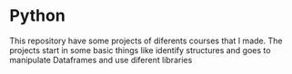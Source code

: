 # Python

This repository have some projects of diferents courses that I made. 
The projects start in some basic things like identify structures and goes to manipulate Dataframes and use diferent libraries
